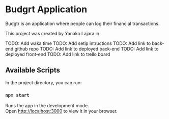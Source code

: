 # Budgrt Application

Budgtr is an application where people can log their financial transactions. 

This project was created by Yanako Lajara in 

TODO: Add waka time
TODO: Add setip intructions
TODO: Add link to back-end github repo
TODO: Add link to deployed back-end 
TODO: Add link to deployed front-end
TODO: Add link to trello board

## Available Scripts

In the project directory, you can run:

### `npm start`

Runs the app in the development mode.\
Open [http://localhost:3000](http://localhost:3000) to view it in your browser.